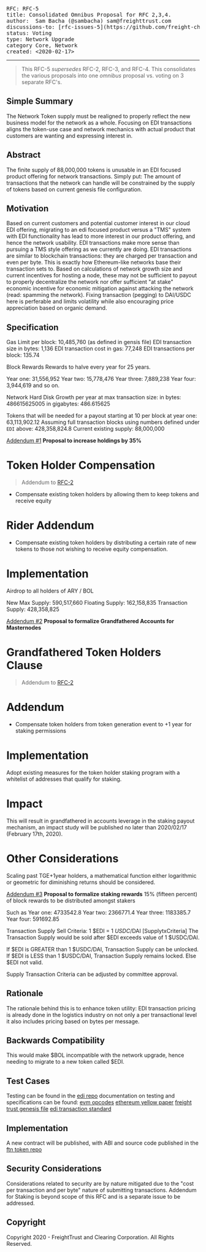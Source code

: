 <pre>
RFC: RFC-5
title: Consolidated Omnibus Proposal for RFC 2,3,4.
author:  Sam Bacha (@sambacha) sam@freighttrust.com
discussions-to: [rfc-issues-5](https://github.com/freight-chain/rfc/issues/5)
status: Voting
type: Network Upgrade
category Core, Network
created: <2020-02-17>
</pre>

---

> This RFC-5 _supersedes_ RFC-2, RFC-3, and RFC-4. This consolidates the various
> proposals into one _omnibus_ proposal vs. voting on 3 separate RFC's.

## Simple Summary

<!--"If you can't explain it simply, you don't understand it well enough." Provide a simplified and layman-accessible explanation of the RFC.-->

The Network Token supply must be realigned to properly reflect the new business
model for the network as a whole. Focusing on EDI transactions aligns the
token-use case and network mechanics with actual product that customers are
wanting and expressing interest in.

## Abstract

The finite supply of 88,000,000 tokens is unusable in an EDI focused product
offering for network transactions. Simply put: The amount of transactions that
the network can handle will be constrained by the supply of tokens based on
current genesis file configuration.

## Motivation

Based on current customers and potential customer interest in our cloud EDI
offering, migrating to an edi focused product versus a "TMS" system with EDI
functionality has lead to more interest in our product offering, and hence the
network usability. EDI transactions make more sense than pursuing a TMS style
offering as we currently are doing. EDI transactions are similar to blockchain
transactions: they are charged per transaction and even per byte. This is
exactly how Ethereum-like networks base their transaction sets to. Based on
calculations of network growth size and current incentives for hosting a node,
these may not be sufficient to payout to properly decentralize the network nor
offer sufficient "at stake" economic incentive for economic mitigation against
attacking the network (read: spamming the network). Fixing transaction (pegging)
to DAI/USDC here is perferable and limits volatility while also encouraging
price appreciation based on organic demand.

## Specification

Gas Limit per block: 10,485,760 (as defined in gensis file) EDI transaction size
in bytes: 1,136 EDI transaction cost in gas: 77,248 EDI transactions per block:
135.74

Block Rewards Rewards to halve every year for 25 years.

Year one: 31,556,952 Year two: 15,778,476 Year three: 7,889,238 Year four:
3,944,619 and so on.

Network Hard Disk Growth per year at max transaction size: in bytes:
486615625005 in gigabytes: 486.615625

Tokens that will be needed for a payout starting at 10 per block at year one:
63,113,902.12 Assuming full transaction blocks using numbers defined under `EDI`
above: 428,358,824.8 Current existing supply: 88,000,000

[Addendum #1](https://github.com/freight-chain/rfc/issues/2) **Proposal to
increase holdings by 35%**

# Token Holder Compensation

> Addendum to
> [RFC-2](https://github.com/freight-chain/rfc/blob/master/rfcs/proposals/RFC-2-Network-Realignment.md)

- Compensate existing token holders by allowing them to keep tokens and receive
  equity

# Rider Addendum

- Compensate existing token holders by distributing a certain rate of new tokens
  to those not wishing to receive equity compensation.

# Implementation

Airdrop to all holders of ARY / BOL

New Max Supply: 590,517,660 Floating Supply: 162,158,835 Transaction Supply:
428,358,825

[Addendum #2](https://github.com/freight-chain/rfc/issues/2) **Proposal to
formalize Grandfathered Accounts for Masternodes**

# Grandfathered Token Holders Clause

> Addendum to
> [RFC-2](https://github.com/freight-chain/rfc/blob/master/rfcs/proposals/RFC-2-Network-Realignment.md)

# Addendum

- Compensate token holders from token generation event to +1 year for staking
  permissions

# Implementation

Adopt existing measures for the token holder staking program with a whitelist of
addresses that qualify for staking.

# Impact

This will result in grandfathered in accounts leverage in the staking payout
mechanism, an impact study will be published no later than 2020/02/17 (February
17th, 2020).

# Other Considerations

Scaling past TGE+1year holders, a mathematical function either logarithmic or
geometric for diminishing returns should be considered.

[Addendum #3](#) **Proposal to formalize staking rewards** 15% (fifteen percent)
of block rewards to be distributed amongst stakers

Such as Year one: 4733542.8 Year two: 2366771.4 Year three: 1183385.7 Year four:
591692.85

Transaction Supply Sell Criteria: 1
$EDI = 1 $USDC/$DAI [SupplytxCriteria]
The Transaction Supply would be sold after $EDI
exceeds value of 1 \$USDC/DAI.

If $EDI is GREATER than 1 $USDC/DAI, Transaction Supply can be unlocked. If
$EDI is LESS than 1 $USDC/DAI, Transaction Supply remains locked. Else \$EDI not
valid.

Supply Transaction Criteria can be adjusted by committee approval.

## Rationale

The rationale behind this is to enhance token utility: EDI transaction pricing
is already done in the logistics industry on not only a per transactional level
it also includes pricing based on bytes per message.

## Backwards Compatibility

<!--All RFCs that introduce backwards incompatibilities must include a section describing these incompatibilities and their severity. The RFC must explain how the author proposes to deal with these incompatibilities. RFC submissions without a sufficient backwards compatibility treatise may be rejected outright.-->

This would make
$BOL incompatible with the network upgrade, hence needing to migrate to a new token called $EDI.

## Test Cases

<!--Test cases for an implementation are mandatory for RFCs that are affecting consensus changes. Other RFCs can choose to include links to test cases if applicable.-->

Testing can be found in the
[edi repo](https://github.com/freight-chain/edi/testing) documentation on
testing and specifications can be found:
[evm opcodes](https://github.com/nsward/evm-opcodes)
[ethereum yellow paper](http://gavwood.com/paper.pdf)
[freight trust genesis file](https://github.com/freight-chain/node/blob/master/genesis.json)
[edi transaction standard](https://gist.github.com/sambacha/3bccb5af0dc834254df0935ba9cedb9c)

## Implementation

A new contract will be published, with ABI and source code published in the
[ftn token repo](https://github.com/freight-chain/network-token)

## Security Considerations

Considerations related to security are by nature mitigated due to the "cost per
transaction and per byte" nature of submitting transactions. Addendum for
Staking is beyond scope of this RFC and is a separate issue to be addressed.

## Copyright

Copyright 2020 - FreightTrust and Clearing Corporation. All Rights Reserved.

